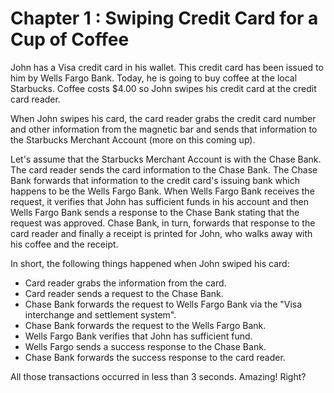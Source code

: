 # Chapter 1 : Swiping Credit Card for a Cup of Coffee

John has a Visa credit card in his wallet. This credit card has been issued to him by Wells Fargo Bank.
Today, he is going to buy coffee at the local Starbucks. Coffee costs $4.00 so John swipes his credit card at the credit card reader.

When John swipes his card, the card reader grabs the credit card number and other information from the magnetic bar and sends that information to the Starbucks Merchant Account (more on this coming up).

Let's assume that the Starbucks Merchant Account is with the Chase Bank. The card reader sends the card information to the Chase Bank. The Chase Bank forwards that information to the credit card's issuing bank which happens to be the Wells Fargo Bank. When Wells Fargo Bank receives the request, it verifies that John has sufficient funds in his account and then Wells Fargo Bank sends a response to the Chase Bank stating that the request was approved. Chase Bank, in turn, forwards that response to the card reader and finally a receipt is printed for John, who walks away with his coffee and the receipt.


In short, the following things happened when John swiped his card:

* Card reader grabs the information from the card.
* Card reader sends a request to the Chase Bank.
* Chase Bank forwards the request to Wells Fargo Bank via the "Visa interchange and settlement system".
* Chase Bank forwards the request to the Wells Fargo Bank.
* Wells Fargo Bank verifies that John has sufficient fund.
* Wells Fargo sends a success response to the Chase Bank.
* Chase Bank forwards the success response to the card reader.

All those transactions occurred in less than 3 seconds. Amazing! Right?

